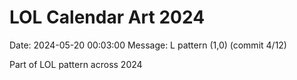 # LOL Calendar Art 2024

Date: 2024-05-20 00:03:00
Message: L pattern (1,0) (commit 4/12)

Part of LOL pattern across 2024

